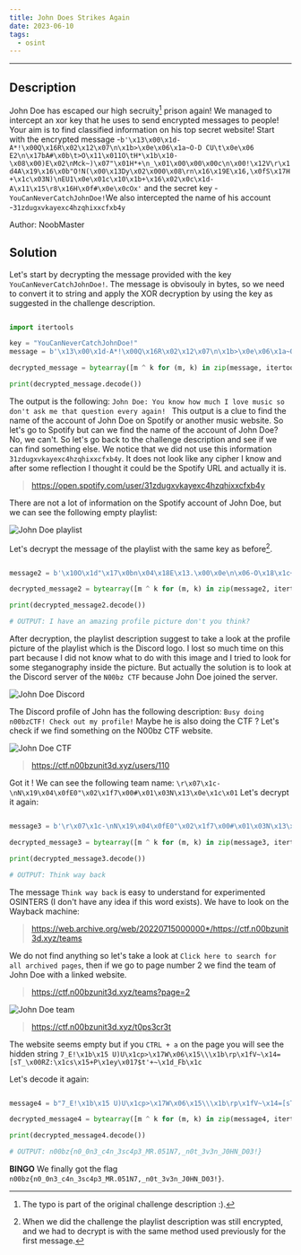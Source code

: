 ```yaml
---
title: John Does Strikes Again
date: 2023-06-10
tags:
  - osint
---
```


___

## Description

John Doe has escaped our high secruity[^1] prison again! We managed to intercept an xor key that he uses to send
encrypted
messages to people! Your aim is to find classified information on his top secret website! Start with the encrypted
message -`b'\x13\x00\x1d-A*!\x00Q\x16R\x02\x12\x07\n\x1b>\x0e\x06\x1a~O-D CU\t\x0e\x06 E2\n\x17bA#\x0b\t>O\x11\x011O\tH*\x1b\x10-\x08\x00)E\x02\nMck~)\x07"\x01H*+\n_\x01\x00\x00\x00c\n\x00!\x12V\r\x1d4A\x19\x16\x0b"O!N(\x00\x13Dy\x02\x000\x08\rn\x16\x19E\x16,\x0fS\x17H+\x1c\x03N)\nEU1\x0e\x01c\x10\x1b+\x16\x02\x0c\x1d-A\x11\x15\r8\x16H\x0f#\x0e\x0cOx'`
and the secret key -`YouCanNeverCatchJohnDoe!`We also intercepted the name of his
account -`31zdugxvkayexc4hzqhixxcfxb4y`

Author: NoobMaster

## Solution

Let's start by decrypting the message provided with the key `YouCanNeverCatchJohnDoe!`. The message is obvisouly in
bytes, so we need to
convert it to string and apply the XOR decryption by using the key as suggested in the challenge description.

```python

import itertools

key = "YouCanNeverCatchJohnDoe!"
message = b'\x13\x00\x1d-A*!\x00Q\x16R\x02\x12\x07\n\x1b>\x0e\x06\x1a~O-D CU\t\x0e\x06 E2\n\x17bA#\x0b\t>O\x11\x011O\tH*\x1b\x10-\x08\x00)E\x02\nMck~)\x07"\x01H*+\n_\x01\x00\x00\x00c\n\x00!\x12V\r\x1d4A\x19\x16\x0b"O!N(\x00\x13Dy\x02\x000\x08\rn\x16\x19E\x16,\x0fS\x17H+\x1c\x03N)\nEU1\x0e\x01c\x10\x1b+\x16\x02\x0c\x1d-A\x11\x15\r8\x16H\x0f#\x0e\x0cOx'

decrypted_message = bytearray([m ^ k for (m, k) in zip(message, itertools.cycle(key.encode()))])

print(decrypted_message.decode())

```

The output is the following: `John Doe: You know how much I love music so don't ask me that question every again! `
This output is a clue to find the name of the account of John Doe on Spotify or another music website. So let's go to
Spotify but can we find the name of the account of John Doe? No, we can't. So let's go back to the challenge description
and see if we can find something else. We notice that we did not use this information `31zdugxvkayexc4hzqhixxcfxb4y`.
It does not look like any cipher I know and after some reflection I thought it could be the Spotify URL and actually it
is.

> https://open.spotify.com/user/31zdugxvkayexc4hzqhixxcfxb4y

There are not a lot of information on the Spotify account of John Doe, but we can see the following empty playlist:

![John Doe playlist](/images/n00bzctf_2023/spotify.png)

Let's decrypt the message of the playlist with the same key as before[^2].

```python

message2 = b'\x10O\x1d"\x17\x0bn\x04\x18E\x13.\x00\x0e\n\x06-O\x18\x1c+\t\x0cM<O\x05*\x02\x1a;\x17\x13E\x16,\x0fS\x17H3\x00\x1dN0\x07\x0cO2P'

decrypted_message2 = bytearray([m ^ k for (m, k) in zip(message2, itertools.cycle(key.encode()))])

print(decrypted_message2.decode())

# OUTPUT: I have an amazing profile picture don't you think?

```

After decryption, the playlist description suggest to take a look at the profile picture of the playlist which is the
Discord logo.
I lost so much time on this part because I did not know what to do with this image and I tried to look for some
steganography
inside the picture. But actually the solution is to look at the Discord server of the `N00bz CTF` because John Doe
joined
the server.

![John Doe Discord](/images/n00bzctf_2023/john_discord.png)

The Discord profile of John has the following description:
`Busy doing n00bzCTF! Check out my profile!`
Maybe he is also doing the CTF ? Let's check if we find something on the N00bz CTF website.

![John Doe CTF](/images/n00bzctf_2023/john_ctf.png)

> https://ctf.n00bzunit3d.xyz/users/110

Got it ! We can see the following team name:
`\r\x07\x1c-\nN\x19\x04\x0fE0"\x02\x1f7\x00#\x01\x03N\x13\x0e\x1c\x01`
Let's decrypt it again:

```python

message3 = b'\r\x07\x1c-\nN\x19\x04\x0fE0"\x02\x1f7\x00#\x01\x03N\x13\x0e\x1c\x01'

decrypted_message3 = bytearray([m ^ k for (m, k) in zip(message3, itertools.cycle(key.encode()))])

print(decrypted_message3.decode())

# OUTPUT: Think way back

```

The message `Think way back` is easy to understand for experimented OSINTERS (I don't have any idea if this word
exists). We have to look on the Wayback machine:

> https://web.archive.org/web/20220715000000*/https://ctf.n00bzunit3d.xyz/teams

We do not find anything so let's take a look at `Click here to search for all archived pages`, then if we go to page
number 2 we find the team of John Doe with a linked
website.

> https://ctf.n00bzunit3d.xyz/teams?page=2

![John Doe team](/images/n00bzctf_2023/john_secret.png)

> https://ctf.n00bzunit3d.xyz/t0ps3cr3t

The website seems empty but if you `CTRL + a` on the page you will see the hidden
string `7_E!\x1b\x15 U)U\x1cp>\x17W\x06\x15\\\x1b\rp\x1fV~\x14=[sT_\x00RZ:\x1cs\x15+P\x1ey\x017$t'+~\x1d_Fb\x1c`

Let's decode it again:

```python

message4 = b"7_E!\x1b\x15 U)U\x1cp>\x17W\x06\x15\\\x1b\rp\x1fV~\x14=[sT_\x00RZ:\x1cs\x15+P\x1ey\x017$t'+~\x1d_Fb\x1c"

decrypted_message4 = bytearray([m ^ k for (m, k) in zip(message4, itertools.cycle(key.encode()))])

print(decrypted_message4.decode())

# OUTPUT: n00bz{n0_0n3_c4n_3sc4p3_MR.051N7,_n0t_3v3n_J0HN_D03!}

```

**BINGO** We finally got the flag `n00bz{n0_0n3_c4n_3sc4p3_MR.051N7,_n0t_3v3n_J0HN_D03!}`.

[^1]: The typo is part of the original challenge description :).
[^2]: When we did the challenge the playlist description was still encrypted, and we had to decrypt is with the same
method used previously for the first message.

